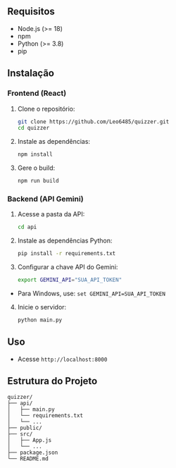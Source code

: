 ## Requisitos

- Node.js (>= 18)
- npm
- Python (>= 3.8)
- pip

## Instalação

### Frontend (React)

1. Clone o repositório:
    ```sh
    git clone https://github.com/Leo6485/quizzer.git
    cd quizzer
    ```

2. Instale as dependências:
    ```sh
    npm install
    ```

3. Gere o build:
    ```sh
    npm run build
    ```

### Backend (API Gemini)

1. Acesse a pasta da API:
    ```sh
    cd api
    ```

2. Instale as dependências Python:
    ```sh
    pip install -r requirements.txt
    ```

3. Configurar a chave API do Gemini:
    ```sh
    export GEMINI_API="SUA_API_TOKEN"
    ```
- Para Windows, use: `set GEMINI_API=SUA_API_TOKEN`

4. Inicie o servidor:
    ```sh
    python main.py
    ```

## Uso

- Acesse `http://localhost:8000`

## Estrutura do Projeto

```
quizzer/
├── api/
│   ├── main.py
│   └── requirements.txt
│   └── ...
├── public/
├── src/
│   ├── App.js
│   └── ...
├── package.json
└── README.md
```